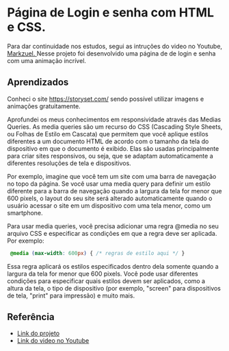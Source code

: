 
# Página de Login e senha com HTML e CSS.   
Para dar continuidade nos estudos, segui as intruções do video no Youtube, <a href="https://www.youtube.com/@Markzuel">Markzuel. </a> Nesse projeto foi desenvolvido uma página de de login e senha com uma animação incrível.



## Aprendizados

Conheci o site https://storyset.com/ sendo possível utilizar imagens e animações gratuitamente.

Aprofundei os meus conhecimentos em responsividade através das Medias Queries. 
As media queries são um recurso do CSS (Cascading Style Sheets, ou Folhas de Estilo em Cascata) que permitem que você aplique estilos diferentes a um documento HTML de acordo com o tamanho da tela do dispositivo em que o documento é exibido. Elas são usadas principalmente para criar sites responsivos, ou seja, que se adaptam automaticamente a diferentes resoluções de tela e dispositivos.

Por exemplo, imagine que você tem um site com uma barra de navegação no topo da página. Se você usar uma media query para definir um estilo diferente para a barra de navegação quando a largura da tela for menor que 600 pixels, o layout do seu site será alterado automaticamente quando o usuário acessar o site em um dispositivo com uma tela menor, como um smartphone.

Para usar media queries, você precisa adicionar uma regra @media no seu arquivo CSS e especificar as condições em que a regra deve ser aplicada. Por exemplo:


```css
 @media (max-width: 600px) { /* regras de estilo aqui */ }
 ```


Essa regra aplicará os estilos especificados dentro dela somente quando a largura da tela for menor que 600 pixels. Você pode usar diferentes condições para especificar quais estilos devem ser aplicados, como a altura da tela, o tipo de dispositivo (por exemplo, "screen" para dispositivos de tela, "print" para impressão) e muito mais.


## Referência

 - [Link do projeto](https://hugohendrix.github.io/tela-de-login-html-css/)
 - [Link do video no Youtube](https://youtu.be/69-WfrVBli8)

